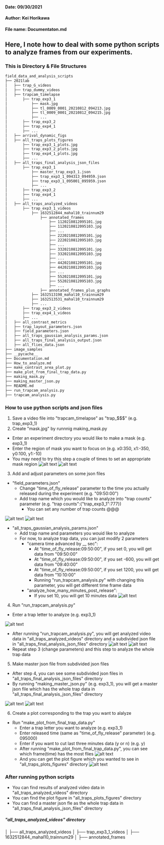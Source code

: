 #### Date: 09/30/2021
#### Author: Kei Horikawa
#### File name: Documentaton.md


Here, I note how to deal with some python scripts to analyze frames from our experiments. 
------

### This is Directory & File Structures

```bash
field_data_and_analysis_scripts
├── 2021lab
│   ├── trap_G_videos
│   ├── trap_dummy_videos
│   ├── trapcam_timelapse
│       ├── trap_exp3_1
│           ├── mask.jpg
│           ├── tl_0009_0001_20210812_094213.jpg
│           ├── tl_0009_0001_20210812_094215.jpg
│           ├── ...
│       ├── trap_exp3_2
│       ├── trap_exp4_1
│       ├── ...
│   ├── arrival_dynamic_figs
│   ├── all_traps_plots_figures
│       ├── trap_exp3_1_plots.jpg
│       ├── trap_exp3_2_plots.jpg
│       ├── trap_exp4_1_plots.jpg
│       ├── ...
│   ├── all_traps_final_analysis_json_files
│       ├── trap_exp3_1
│           ├── master_trap_exp3_1.json
│           ├── trap_exp3_1_094313_094959.json
│           ├── trap_exp3_1_095001_095959.json
│           ├── ...
│       ├── trap_exp3_2
│       ├── trap_exp4_1
│       ├── ...
│   ├── all_traps_analyzed_videos
│       ├── trap_exp3_1_videos
│           ├── 1632512844_mahal10_trainnum29
│               ├── annotated_frames
│                   ├── 1120210812095101.jpg
│                   ├── 1120210812095103.jpg
│                   ├── ...
│                   ├── 2220210812095101.jpg
│                   ├── 2220210812095103.jpg
│                   ├── ...
│                   ├── 3320210812095101.jpg
│                   ├── 3320210812095103.jpg
│                   ├── ...
│                   ├── 4420210812095101.jpg
│                   ├── 4420210812095103.jpg
│                   ├── ...
│                   ├── 5520210812095101.jpg
│                   ├── 5520210812095103.jpg
│                   ├── ...
│               ├── annotated_frames_plus_graphs
│           ├── 1632513198_mahal10_trainnum29
│           ├── 1632513531_mahal10_trainnum29
│           ├── ...
│       ├── trap_exp3_2_videos
│       ├── trap_exp4_1_videos
│       ├── ...
│   ├── all_contrast_metrics
│   ├── trap_layout_parameters.json
│   ├── field_parameters.json
│   ├── all_traps_gaussian_analysis_params.json
│   ├── all_traps_final_analysis_output.json
│   ├── all_flies_data.json
├── image_samples
├── __pycache__
├── Documentation.md
├── How_to_analyze.md
├── make_contrast_area_plot.py
├── make_plot_from_final_trap_data.py
├── making_mask.py
├── making_master_json.py
├── README.md
├── run_trapcam_analysis.py
├── trapcam_analysis.py
```
### How to use python scripts and json files 
1. Save a video file into "trapcam_timelapse" as "trap_$$$" (e.g. trap_exp3_1) 
2. Create "mask.jpg" by runnnig making_mask.py
  - Enter an experiment directory you would like to make a mask (e.g. exp3_1)
  - Enter the region of mask you want to focus on (e.g. x0:350, x1:-350, y0:100, y1:-10)
  - You may need to try this step a couple of times to set an appropriate mask region 
![alt text](https://raw.githubusercontent.com/symmetricK/fly_research_project/master/image_samples/run_making_mask.png)
![alt text](https://raw.githubusercontent.com/symmetricK/fly_research_project/master/image_samples/Inkedtl_0009_0272_20210812_095117%5B6761%5D_LI.jpg)
3. Add and adjust parameters on some json files
  - "field_parameters.json"
    - Change "time_of_fly_release" parameter to the time you actually released during the experiment (e.g. "09:50:00")
    - Add trap name which you would like to analyze into "trap counts" parameter (e.g. "trap counts":{"trap_exp3_1":777})
      - You can set any number of trap counts @@@
                                                          
![alt text](https://raw.githubusercontent.com/symmetricK/fly_research_project/master/image_samples/release_time.png)
![alt text](https://raw.githubusercontent.com/symmetricK/fly_research_project/master/image_samples/trap_counts.png)

  - "all_traps_gaussian_analysis_params.json"
    - Add trap name and parameters you wouid like to analyze
    - For now, to analyze trap data, you can just modify 2 parameters
      - "camera time advanced by __ sec":
        - At "time_of_fly_release:09:50:00", if you set 0, you will get data from "09:50:00"
        - At "time_of_fly_release:09:50:00", if you set -600, you will get data from "09:40:00"
        - At "time_of_fly_release:09:50:00", if you set 1200, you will get data from "10:10:00"
        - Running "run_trapcam_analysis.py" with changing this parameter, you will get different time frame data 
      - "analyze_how_many_minutes_post_release":
        - If you set 10, you will get 10 minutes data
 ![alt text](https://raw.githubusercontent.com/symmetricK/fly_research_project/master/image_samples/param.png)
 
4. Run "run_trapcam_analysis.py"
  - Enter a trap letter to analyze (e.g. exp3_1)

![alt text](https://raw.githubusercontent.com/symmetricK/fly_research_project/master/image_samples/run_trapcam.png)
  - After running "run_trapcam_analysis.py", you will get analyzed video data in "all_traps_analyzed_videos" directory and a subdivided json file in "all_traps_final_analysis_json_files" directory
![alt text](https://raw.githubusercontent.com/symmetricK/fly_research_project/master/image_samples/before_master.png)
![alt text](https://raw.githubusercontent.com/symmetricK/fly_research_project/master/image_samples/v.png)
  - Repeat step 3 (change parameters) and this step to analyze the whole trap data
5. Make master json file from subdivided json files
  - After step 4, you can see some subdivided json files in "all_traps_final_analysis_json_files" directory
  - By running "making_master_json.py" (e.g. exp3_1), you will get a master json file which has the whole trap data in "all_traps_final_analysis_json_files" directory

![alt text](https://raw.githubusercontent.com/symmetricK/fly_research_project/master/image_samples/running_master.png)
![alt text](https://raw.githubusercontent.com/symmetricK/fly_research_project/master/image_samples/after_master.png)

6. Create a plot corresponding to the trap you want to alalyze
  - Run "make_plot_from_final_trap_data.py"
    - Enter a trap letter you want to analyze (e.g. exp3_1)
    - Enter released time (same as "time_of_fly_release" parameter) (e.g. 095000)
    - Enter if you want to cut last three minutes data (y or n) (e.g. y)
    - After running "make_plot_from_final_trap_data.py", you can see which frame(time) has the most flies 
![alt text](https://raw.githubusercontent.com/symmetricK/fly_research_project/master/image_samples/after_running_make_a_plot.png)
    - And you can get the plot figure which you wanted to see in "all_traps_plots_figures" directory
![alt text](https://raw.githubusercontent.com/symmetricK/fly_research_project/master/image_samples/plot_sample.png)

### After running python scripts 
- You can find results of analyzed video data in "all_traps_analyzed_videos" directory
- You can find the plot figure in "all_traps_plots_figures" directory
- You can find a master json fle as the whole trap data in "all_traps_final_analysis_json_files" directory
##### "all_traps_analyzed_videos" directory
│   ├── all_traps_analyzed_videos
│       ├── trap_exp3_1_videos
│           ├── 1632512844_mahal10_trainnum29
│               ├── annotated_frames

